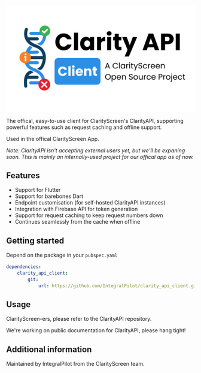 <!--
This README describes the package. If you publish this package to pub.dev,
this README's contents appear on the landing page for your package.

For information about how to write a good package README, see the guide for
[writing package pages](https://dart.dev/guides/libraries/writing-package-pages).

For general information about developing packages, see the Dart guide for
[creating packages](https://dart.dev/guides/libraries/create-library-packages)
and the Flutter guide for
[developing packages and plugins](https://flutter.dev/developing-packages).
-->

![ClarityAPI Client - A ClarityScreen Open Source Project](APIClient-Logo.png)

The offical, easy-to-use client for ClarityScreen's ClarityAPI, supporting powerful features such as request caching and offline support.

Used in the offical ClarityScreen App.

*Note: ClarityAPI isn't accepting external users yet, but we'll be expaning soon. This is mainly an internally-used project for our offical app as of now.*

## Features

- Support for Flutter
- Support for barebones Dart
- Endpoint customisation (for self-hosted ClarityAPI instances)
- Integration with Firebase API for token generation
- Support for request caching to keep request numbers down
- Continues seamlessly from the cache when offline

## Getting started

Depend on the package in your `pubspec.yaml`

```yaml
dependencies:
    clarity_api_client:
        git:
            url: https://github.com/IntegralPilot/clarity_api_client.git
```

## Usage

ClarityScreen-ers, please refer to the ClarityAPI repository.

We're working on public documentation for ClarityAPI, please hang tight!

## Additional information

Maintained by IntegralPilot from the ClarityScreen team.